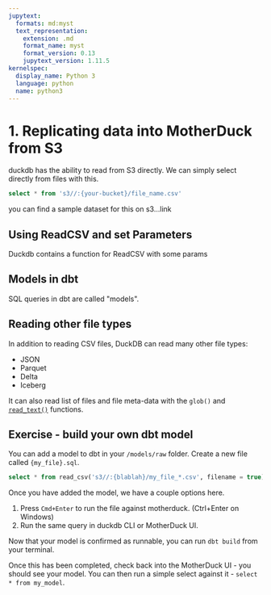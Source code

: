 ```yaml
---
jupytext:
  formats: md:myst
  text_representation:
    extension: .md
    format_name: myst
    format_version: 0.13
    jupytext_version: 1.11.5
kernelspec:
  display_name: Python 3
  language: python
  name: python3
---
```


# 1. Replicating data into MotherDuck from S3

duckdb has the ability to read from S3 directly. We can simply select directly from files with this.

```sql
select * from 's3//:{your-bucket}/file_name.csv'
```

you can find a sample dataset for this on s3...link

## Using ReadCSV and set Parameters

Duckdb contains a function for ReadCSV with some params

## Models in dbt

SQL queries in dbt are called "models". 

## Reading other file types

In addition to reading CSV files, DuckDB can read many other file types:
- JSON
- Parquet
- Delta
- Iceberg

It can also read list of files and file meta-data with the `glob()` and [`read_text()`](https://duckdb.org/docs/guides/file_formats/read_file) functions.

## Exercise - build your own dbt model

You can add a model to dbt in your `/models/raw` folder. Create a new file called `{my_file}.sql`.

```sql
select * from read_csv('s3//:{blablah}/my_file_*.csv', filename = true)
```

Once you have added the model, we have a couple options here.
1. Press `Cmd+Enter` to run the file against motherduck. (Ctrl+Enter on Windows)
2. Run the same query in duckdb CLI or MotherDuck UI.
   
Now that your model is confirmed as runnable, you can run `dbt build` from your terminal.

Once this has been completed, check back into the MotherDuck UI - you should see your model. You can then run a simple select against it - `select * from my_model`.
